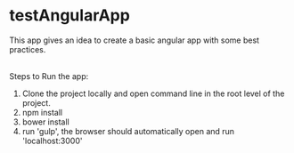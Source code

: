 # testAngularApp
This app gives an idea to create a basic angular app with some best practices.<br><br>

Steps to Run the app:<br>
1. Clone the project locally and open command line in the root level of the project.<br>
2. npm install<br>
3. bower install<br>
4. run 'gulp', the browser should automatically open and run 'localhost:3000'<br>
